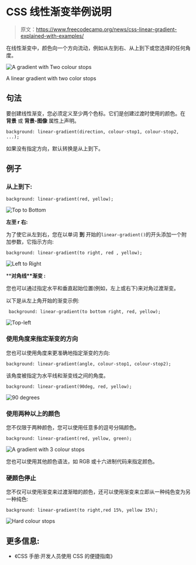 # CSS 线性渐变举例说明

> 原文：<https://www.freecodecamp.org/news/css-linear-gradient-explained-with-examples/>

在线性渐变中，颜色向一个方向流动，例如从左到右、从上到下或您选择的任何角度。

![A gradient with Two colour stops](img/825f78e80a7c316b0935e9639f36ac69.png)

A linear gradient with two color stops

## 句法

要创建线性渐变，您必须定义至少两个色标。它们是创建过渡时使用的颜色。在 ****背景**** 或 ****背景-图像**** 属性上声明。

```
background: linear-gradient(direction, colour-stop1, colour-stop2, ...);
```

如果没有指定方向，默认转换是从上到下。

## 例子

### 从上到下:

```
background: linear-gradient(red, yellow);
```

![Top to Bottom](img/b342c641620316022ea9295f3dd37256.png)

****左至** r **右:****

为了使它从左到右，您在以单词 ****到**** 开始的`linear-gradient()`的开头添加一个附加参数，它指示方向:

```
background: linear-gradient(to right, red , yellow);
```

![Left to Right](img/74b5bdc33e117d2f42631fff85ce19b3.png)

****对角线**渐变 **:****

您也可以通过指定水平和垂直起始位置(例如，左上或右下)来对角过渡渐变。

以下是从左上角开始的渐变示例:

```
 background: linear-gradient(to bottom right, red, yellow);
```

![Top-left](img/32dd9fc68ae0a39301cba1cc49c8b67c.png)

### **使用角度来指定渐变的方向**

您也可以使用角度来更准确地指定渐变的方向:

```
background: linear-gradient(angle, colour-stop1, colour-stop2);
```

该角度被指定为水平线和渐变线之间的角度。

```
background: linear-gradient(90deg, red, yellow);
```

![90 degrees](img/1612fd48fc9b2cab0232881c2edccc37.png)

### **使用两种以上的颜色**

您不仅限于两种颜色，您可以使用任意多的逗号分隔颜色。

```
background: linear-gradient(red, yellow, green); 
```

![A gradient with 3 colour stops](img/0b51115d47c5f41f762b914a22ead54d.png)

您也可以使用其他颜色语法，如 RGB 或十六进制代码来指定颜色。

### **硬颜色停止**

您不仅可以使用渐变来过渡渐暗的颜色，还可以使用渐变来立即从一种纯色变为另一种纯色:

```
background: linear-gradient(to right,red 15%, yellow 15%);
```

![Hard colour stops](img/9a74d9856b757005859477226ce23fa5.png)

## 更多信息:

*   《CSS 手册:开发人员使用 CSS 的便捷指南》